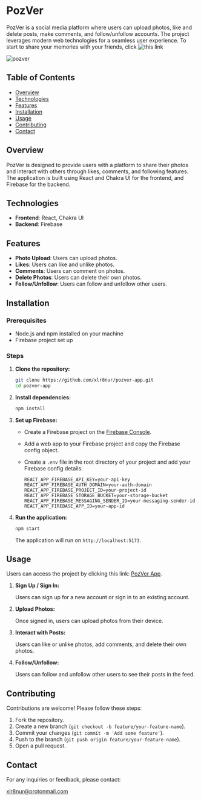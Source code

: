 # PozVer

PozVer is a social media platform where users can upload photos, like and delete posts, make comments, and follow/unfollow accounts. The project leverages modern web technologies for a seamless user experience.
To start to share your memories with your friends, click ![this](pozver-app.vercel.app) link

![pozver](https://github.com/xlr8nur/pozver-app/assets/97341887/0e260e48-26f6-4b74-8064-3bf64d82718f)

## Table of Contents

- [Overview](#overview)
- [Technologies](#technologies)
- [Features](#features)
- [Installation](#installation)
- [Usage](#usage)
- [Contributing](#contributing)
- [Contact](#contact)

## Overview

PozVer is designed to provide users with a platform to share their photos and interact with others through likes, comments, and following features. The application is built using React and Chakra UI for the frontend, and Firebase for the backend.

## Technologies

- **Frontend**: React, Chakra UI
- **Backend**: Firebase

## Features

- **Photo Upload**: Users can upload photos.
- **Likes**: Users can like and unlike photos.
- **Comments**: Users can comment on photos.
- **Delete Photos**: Users can delete their own photos.
- **Follow/Unfollow**: Users can follow and unfollow other users.

## Installation

### Prerequisites

- Node.js and npm installed on your machine
- Firebase project set up

### Steps

1. **Clone the repository:**

   ```bash
   git clone https://github.com/xlr8nur/pozver-app.git
   cd pozver-app
   ```

2. **Install dependencies:**

   ```bash
   npm install
   ```

3. **Set up Firebase:**

   - Create a Firebase project on the [Firebase Console](https://console.firebase.google.com/).
   - Add a web app to your Firebase project and copy the Firebase config object.
   - Create a `.env` file in the root directory of your project and add your Firebase config details:

     ```env
     REACT_APP_FIREBASE_API_KEY=your-api-key
     REACT_APP_FIREBASE_AUTH_DOMAIN=your-auth-domain
     REACT_APP_FIREBASE_PROJECT_ID=your-project-id
     REACT_APP_FIREBASE_STORAGE_BUCKET=your-storage-bucket
     REACT_APP_FIREBASE_MESSAGING_SENDER_ID=your-messaging-sender-id
     REACT_APP_FIREBASE_APP_ID=your-app-id
     ```

4. **Run the application:**

   ```bash
   npm start
   ```

   The application will run on `http://localhost:5173`.

## Usage

Users can access the project by clicking this link: [PozVer App](https://pozver-app.vercel.app).

1. **Sign Up / Sign In:**

   Users can sign up for a new account or sign in to an existing account.

2. **Upload Photos:**

   Once signed in, users can upload photos from their device.

3. **Interact with Posts:**

   Users can like or unlike photos, add comments, and delete their own photos.

4. **Follow/Unfollow:**

   Users can follow and unfollow other users to see their posts in the feed.

## Contributing

Contributions are welcome! Please follow these steps:

1. Fork the repository.
2. Create a new branch (`git checkout -b feature/your-feature-name`).
3. Commit your changes (`git commit -m 'Add some feature'`).
4. Push to the branch (`git push origin feature/your-feature-name`).
5. Open a pull request.

## Contact

For any inquiries or feedback, please contact:

xlr8nur@protonmail.com
